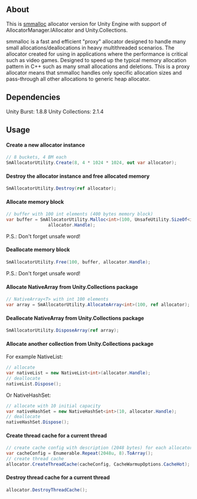 ## About
This is [smmalloc](https://github.com/SergeyMakeev/smmalloc) allocator version for Unity Engine with support of AllocatorManager.IAllocator and Unity.Collections.

smmalloc is a fast and efficient "proxy" allocator designed to handle many small allocations/deallocations in heavy multithreaded scenarios.
The allocator created for using in applications where the performance is critical such as video games.
Designed to speed up the typical memory allocation pattern in C++ such as many small allocations and deletions.
This is a proxy allocator means that smmalloc handles only specific allocation sizes and pass-through all other allocations to generic heap allocator.

## Dependencies
Unity Burst: 1.8.8
Unity Collections: 2.1.4

## Usage
#### Create a new allocator instance
```c#
// 8 buckets, 4 BM each
SmAllocatorUtility.Create(8, 4 * 1024 * 1024, out var allocator);
```

#### Destroy the allocator instance and free allocated memory
```c#
SmAllocatorUtility.Destroy(ref allocator);
```

#### Allocate memory block
```c#
// buffer with 100 int elements (400 bytes memory block)
var buffer = SmAllocatorUtility.Malloc<int>(100, UnsafeUtility.SizeOf<int>(), UnsafeUtility.AlignOf<int>(),
                allocator.Handle);
```
P.S.: Don't forget unsafe word!

#### Deallocate memory block
```c#
SmAllocatorUtility.Free(100, buffer, allocator.Handle);
```
P.S.: Don't forget unsafe word!

#### Allocate NativeArray<T> from Unity.Collections package
```c#
// NativeArray<T> with int 100 elements
var array = SmAllocatorUtility.AllocateArray<int>(100, ref allocator);
```

#### Deallocate NativeArray<T> from Unity.Collections package
```c#
SmAllocatorUtility.DisposeArray(ref array);
```

#### Allocate another collection from Unity.Collections package
For example NativeList<T>:
```c#
// allocate
var nativeList = new NativeList<int>(allocator.Handle);
// deallocate
nativeList.Dispose();
```
Or NativeHashSet<T>:
```c#
// allocate with 10 initial capacity
var nativeHashSet = new NativeHashSet<int>(10, allocator.Handle);
// deallocate
nativeHashSet.Dispose();
```

#### Create thread cache for a current thread
```c#
// create cache config with description (2048 bytes) for each allocator block
var cacheConfig = Enumerable.Repeat(2048u, 8).ToArray();
// create thread cache
allocator.CreateThreadCache(cacheConfig, CacheWarmupOptions.CacheHot);
```

#### Destroy thread cache for a current thread
```c#
allocator.DestroyThreadCache();
```

